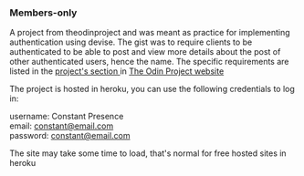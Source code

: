 <h3>Members-only</h3>

<p>
A project from theodinproject and was meant as practice for implementing
authentication using devise. The gist was to require clients to be authenticated to be able to post and view more details about the post of other authenticated users, hence the name. 
The specific requirements are listed in the <a href="https://www.theodinproject.com/paths/full-stack-ruby-on-rails/courses/ruby-on-rails/lessons/members-only"> project's section </a> in <a href="theodinproject.com">The Odin Project website</a>
</p>

<p> The project is hosted in heroku, you can use the following credentials to log in: </p>


username: Constant Presence <br>
email: constant@email.com <br>
password: constant@email.com <br>

<p> The site may take some time to load, that's normal for free hosted sites in heroku </p>

